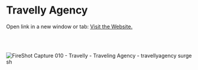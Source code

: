 # Travelly Agency


<p>Open link in a new window or tab: <a href="https://travellyagency.surge.sh" target="_blank">Visit the Website.</a></p>

<br>
<br>

![FireShot Capture 010 - Travelly - Traveling Agency - travellyagency surge sh](https://user-images.githubusercontent.com/39883704/90576816-3855b200-e18d-11ea-8ca0-46d349ee85f4.jpg)
